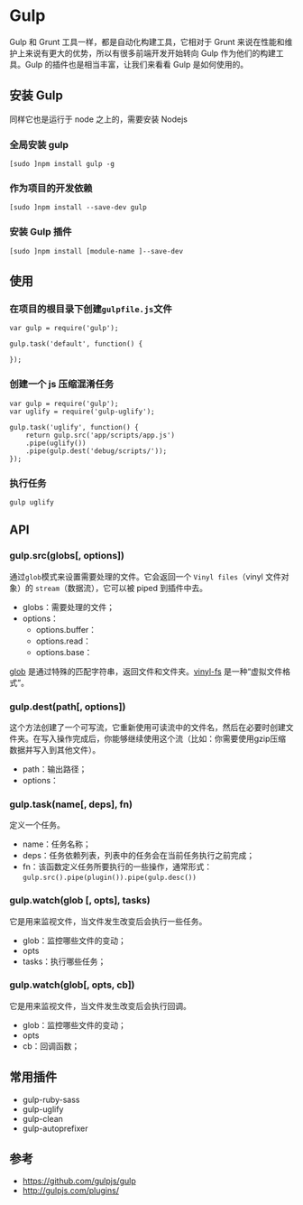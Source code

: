 # Gulp
Gulp 和 Grunt 工具一样，都是自动化构建工具，它相对于 Grunt 来说在性能和维护上来说有更大的优势，所以有很多前端开发开始转向 Gulp 作为他们的构建工具。Gulp 的插件也是相当丰富，让我们来看看 Gulp 是如何使用的。

## 安装 Gulp
同样它也是运行于 node 之上的，需要安装 Nodejs

### 全局安装 gulp

```
[sudo ]npm install gulp -g
```

### 作为项目的开发依赖

```
[sudo ]npm install --save-dev gulp
```

### 安装 Gulp 插件

```
[sudo ]npm install [module-name ]--save-dev
```

## 使用
### 在项目的根目录下创建`gulpfile.js`文件

```
var gulp = require('gulp');

gulp.task('default', function() {

});
```

### 创建一个 js 压缩混淆任务

```
var gulp = require('gulp');
var uglify = require('gulp-uglify');

gulp.task('uglify', function() {
	return gulp.src('app/scripts/app.js')
	.pipe(uglify())
	.pipe(gulp.dest('debug/scripts/'));
});
```

### 执行任务

```
gulp uglify
```

## API
### gulp.src(globs[, options])
通过`glob`模式来设置需要处理的文件。它会返回一个 `Vinyl files`（vinyl 文件对象）的 `stream`（数据流），它可以被 piped 到插件中去。

* globs：需要处理的文件；
* options：
	* options.buffer：
	* options.read：
	* options.base：

[glob](https://github.com/isaacs/node-glob) 是通过特殊的匹配字符串，返回文件和文件夹。[vinyl-fs](https://github.com/wearefractal/vinyl-fs) 是一种“虚拟文件格式”。

### gulp.dest(path[, options])
这个方法创建了一个可写流，它重新使用可读流中的文件名，然后在必要时创建文件夹。在写入操作完成后，你能够继续使用这个流（比如：你需要使用gzip压缩数据并写入到其他文件）。

* path：输出路径；
* options：

### gulp.task(name[, deps], fn)
定义一个任务。

* name：任务名称；
* deps：任务依赖列表，列表中的任务会在当前任务执行之前完成；
* fn：该函数定义任务所要执行的一些操作，通常形式：`gulp.src().pipe(plugin()).pipe(gulp.desc())`

### gulp.watch(glob [, opts], tasks)
它是用来监视文件，当文件发生改变后会执行一些任务。

* glob：监控哪些文件的变动；
* opts
* tasks：执行哪些任务；

### gulp.watch(glob[, opts, cb])
它是用来监视文件，当文件发生改变后会执行回调。

* glob：监控哪些文件的变动；
* opts
* cb：回调函数；

## 常用插件
* gulp-ruby-sass
* gulp-uglify
* gulp-clean
* gulp-autoprefixer

## 参考
* https://github.com/gulpjs/gulp
* http://gulpjs.com/plugins/




